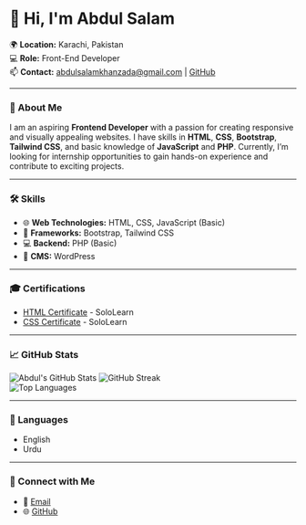 # 👋 Hi, I'm Abdul Salam

🌍 **Location:** Karachi, Pakistan  
💻 **Role:** Front-End Developer  
📫 **Contact:** [abdulsalamkhanzada@gmail.com](mailto:abdulsalamkhanzada@gmail.com) | [GitHub](https://github.com/abdulsalamkz)  

---

### 🚀 About Me
I am an aspiring **Frontend Developer** with a passion for creating responsive and visually appealing websites. I have skills in **HTML**, **CSS**, **Bootstrap**, **Tailwind CSS**, and basic knowledge of **JavaScript** and **PHP**. Currently, I’m looking for internship opportunities to gain hands-on experience and contribute to exciting projects.

---

### 🛠️ Skills
- 🌐 **Web Technologies:** HTML, CSS, JavaScript (Basic)
- 🎨 **Frameworks:** Bootstrap, Tailwind CSS
- 💻 **Backend:** PHP (Basic)
- 🔧 **CMS:** WordPress

---

### 🎓 Certifications
- [HTML Certificate](https://www.sololearn.com/certificates/CC-PPUBEUBF) - SoloLearn  
- [CSS Certificate](https://www.sololearn.com/certificates/CC-FOGR6UTQ) - SoloLearn  

---

### 📈 GitHub Stats
![Abdul's GitHub Stats](https://github-readme-stats.vercel.app/api?username=abdulsalamkz&show_icons=true&theme=radical)  ![GitHub Streak](https://github-readme-streak-stats.herokuapp.com/?user=abdulsalamkz&theme=radical)  
![Top Languages](https://github-readme-stats.vercel.app/api/top-langs/?username=abdulsalamkz&layout=compact&theme=radical)

---

### 💬 Languages
- English  
- Urdu  

---

### 🔗 Connect with Me
- 📧 [Email](mailto:abdulsalamkhanzada@gmail.com)
- 🌐 [GitHub](https://github.com/abdulsalamkz)
